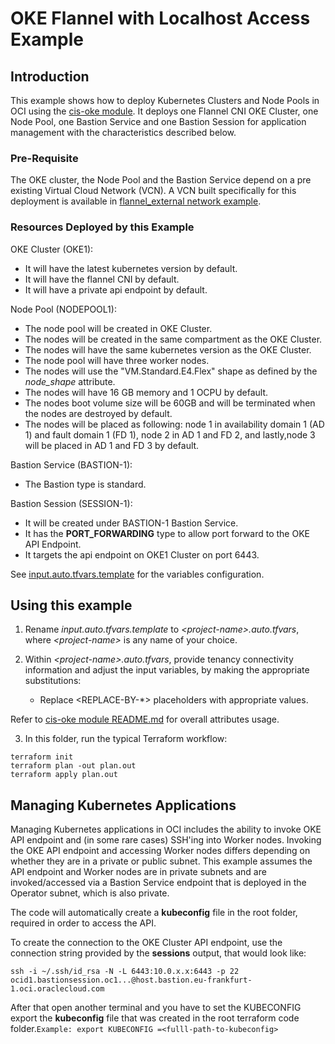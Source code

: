# OKE Flannel with Localhost Access Example

## Introduction

This example shows how to deploy Kubernetes Clusters and Node Pools in OCI using the [cis-oke module](../../../). It deploys one Flannel CNI OKE Cluster, one Node Pool, one Bastion Service and one Bastion Session for application management with the characteristics described below.

### Pre-Requisite

The OKE cluster, the Node Pool and the Bastion Service depend on a pre existing Virtual Cloud Network (VCN). A VCN built specifically for this deployment is available in  [flannel_external network example](https://orahub.oci.oraclecorp.com/nace-shared-services/terraform-oci-cis-landing-zone-networking/-/tree/main/examples/oke-examples/flannel_external).

### Resources Deployed by this Example

OKE Cluster (OKE1):
- It will have the latest kubernetes version by default.
- It will have the flannel CNI by default.
- It will have a private api endpoint by default.

Node Pool (NODEPOOL1):
- The node pool will be created in OKE Cluster.
- The nodes will be created in the same compartment as the OKE Cluster.
- The nodes will have the same kubernetes version as the OKE Cluster.
- The node pool will have three worker nodes.
- The nodes will use the "VM.Standard.E4.Flex" shape as defined by the *node_shape* attribute.
- The nodes will have 16 GB memory and 1 OCPU by default.
- The nodes boot volume size will be 60GB and will be terminated when the nodes are destroyed by default.
- The nodes will be placed as following: node 1 in availability domain 1 (AD 1) and fault domain 1 (FD 1), node 2 in AD 1 and FD 2, and lastly,node 3 will be placed in AD 1 and FD 3 by default.

Bastion Service (BASTION-1):
- The Bastion type is standard.

Bastion Session (SESSION-1):
- It will be created under BASTION-1 Bastion Service.
- It has the **PORT_FORWARDING** type to allow port forward to the OKE API Endpoint.
- It targets the api endpoint on OKE1 Cluster on port 6443.

See [input.auto.tfvars.template](./input.auto.tfvars.template) for the variables configuration.

## Using this example
1. Rename *input.auto.tfvars.template* to *\<project-name\>.auto.tfvars*, where *\<project-name\>* is any name of your choice.

2. Within *\<project-name\>.auto.tfvars*, provide tenancy connectivity information and adjust the input variables, by making the appropriate substitutions:
   - Replace \<REPLACE-BY-\*\> placeholders with appropriate values. 
   
Refer to [cis-oke module README.md](../../../README.md) for overall attributes usage.

3. In this folder, run the typical Terraform workflow:
```
terraform init
terraform plan -out plan.out
terraform apply plan.out
```

## Managing Kubernetes Applications

Managing Kubernetes applications in OCI includes the ability to invoke OKE API endpoint and (in some rare cases) SSH'ing into Worker nodes. 
Invoking the OKE API endpoint and accessing Worker nodes differs depending on whether they are in a private or public subnet. This example assumes the API endpoint and Worker nodes are in private subnets and are invoked/accessed via a Bastion Service endpoint that is deployed in the Operator subnet, which is also private. 

The code will automatically create a **kubeconfig** file in the root folder, required in order to access the API.

To create the connection to the OKE Cluster API endpoint, use the connection string provided by the **sessions** output, that would look like:
```
ssh -i ~/.ssh/id_rsa -N -L 6443:10.0.x.x:6443 -p 22 ocid1.bastionsession.oc1...@host.bastion.eu-frankfurt-1.oci.oraclecloud.com
```

After that open another terminal and you have to set the KUBECONFIG export the **kubeconfig** file that was created in the root terraform code folder.```Example: export KUBECONFIG =<fulll-path-to-kubeconfig>```
